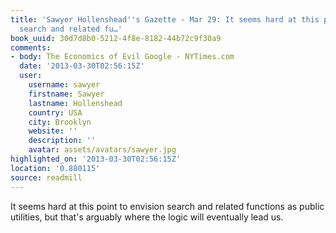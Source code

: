 ```yaml
---
title: 'Sawyer Hollenshead''s Gazette - Mar 29: It seems hard at this point to envision
  search and related fu…'
book_uuid: 30d7d8b0-5212-4f8e-8182-44b72c9f30a9
comments:
- body: The Economics of Evil Google - NYTimes.com
  date: '2013-03-30T02:56:15Z'
  user:
    username: sawyer
    firstname: Sawyer
    lastname: Hollenshead
    country: USA
    city: Brooklyn
    website: ''
    description: ''
    avatar: assets/avatars/sawyer.jpg
highlighted_on: '2013-03-30T02:56:15Z'
location: '0.880115'
source: readmill
---
```


It seems hard at this point to envision search and related functions as public utilities, but that's arguably where the logic will eventually lead us.